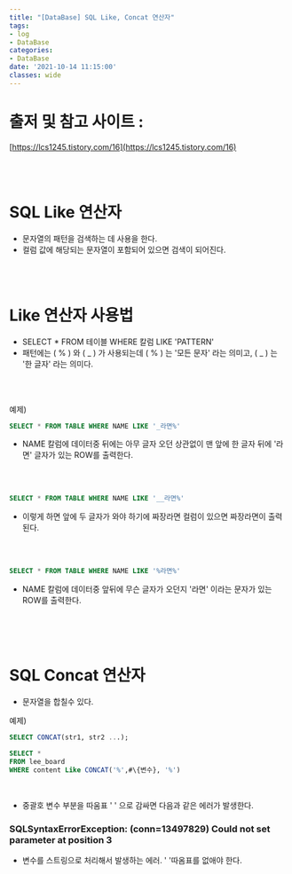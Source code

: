 ```yaml
---
title: "[DataBase] SQL Like, Concat 연산자"
tags:
- log
- DataBase
categories:
- DataBase
date: '2021-10-14 11:15:00'
classes: wide
---
```

# 출저 및 참고 사이트 :  
[https://lcs1245.tistory.com/16](https://lcs1245.tistory.com/16)

<br/>
<br/>

# SQL Like 연산자
- 문자열의 패턴을 검색하는 데 사용을 한다.
- 컬럼 값에 해당되는 문자열이 포함되어 있으면 검색이 되어진다.

<br/>
<br/>

# Like 연산자 사용법
- SELECT * FROM 테이블 WHERE 칼럼 LIKE 'PATTERN'
- 패턴에는 ( % ) 와 ( _ ) 가 사용되는데 ( % ) 는 '모든 문자' 라는 의미고, ( _ ) 는 '한 글자' 라는 의미다.

<br/>
<br/>

예제)
```SQL
SELECT * FROM TABLE WHERE NAME LIKE '_라면%'
```
- NAME 칼럼에 데이터중 뒤에는 아무 글자 오던 상관없이 맨 앞에 한 글자 뒤에 '라면' 글자가 있는 ROW를 출력한다.

<br/>
<br/>

```SQL
SELECT * FROM TABLE WHERE NAME LIKE '__라면%'
```
- 이렇게 하면 앞에 두 글자가 와야 하기에 짜장라면 컬럼이 있으면 짜장라면이 출력된다.


<br/>
<br/>

```SQL
SELECT * FROM TABLE WHERE NAME LIKE '%라면%'
```
- NAME 칼럼에 데이터중 앞뒤에 무슨 글자가 오던지 '라면' 이라는 문자가 있는 ROW를 출력한다.

<br/>
<br/>
<br/>

# SQL Concat 연산자
- 문자열을 합칠수 있다.

예제)
```sql
SELECT CONCAT(str1, str2 ...);

SELECT *
FROM lee_board
WHERE content Like CONCAT('%',#\{변수}, '%')
```

<br/>

- 중괄호 변수 부분을 따움표 ' ' 으로 감싸면 다음과 같은 에러가 발생한다.

### SQLSyntaxErrorException: (conn=13497829) Could not set parameter at position 3

- 변수를 스트링으로 처리해서 발생하는 에러. ' '따옴표를 없애야 한다.